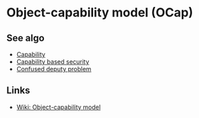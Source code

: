 # Object-capability model (OCap)

## See algo
- [Capability](capability.md)
- [Capability based security](capability-based-security.md)
- [Confused deputy problem](confused-deputy-problem.md)

## Links
- [Wiki: Object-capability model](https://en.wikipedia.org/wiki/Object-capability_model)
